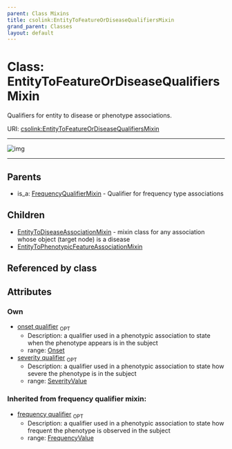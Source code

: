 ```yaml
---
parent: Class Mixins
title: csolink:EntityToFeatureOrDiseaseQualifiersMixin
grand_parent: Classes
layout: default
---
```


# Class: EntityToFeatureOrDiseaseQualifiersMixin


Qualifiers for entity to disease or phenotype associations.

URI: [csolink:EntityToFeatureOrDiseaseQualifiersMixin](https://w3id.org/csolink/vocab/EntityToFeatureOrDiseaseQualifiersMixin)


---

![img](http://yuml.me/diagram/nofunky;dir:TB/class/[SeverityValue],[Onset],[FrequencyValue],[FrequencyQualifierMixin],[EntityToPhenotypicFeatureAssociationMixin],[Onset]%3Conset%20qualifier%200..1-++[EntityToFeatureOrDiseaseQualifiersMixin],[SeverityValue]%3Cseverity%20qualifier%200..1-++[EntityToFeatureOrDiseaseQualifiersMixin],[EntityToFeatureOrDiseaseQualifiersMixin]%5E-[EntityToPhenotypicFeatureAssociationMixin],[EntityToFeatureOrDiseaseQualifiersMixin]%5E-[EntityToDiseaseAssociationMixin],[FrequencyQualifierMixin]%5E-[EntityToFeatureOrDiseaseQualifiersMixin],[EntityToDiseaseAssociationMixin])

---


## Parents

 *  is_a: [FrequencyQualifierMixin](FrequencyQualifierMixin.md) - Qualifier for frequency type associations

## Children

 * [EntityToDiseaseAssociationMixin](EntityToDiseaseAssociationMixin.md) - mixin class for any association whose object (target node) is a disease
 * [EntityToPhenotypicFeatureAssociationMixin](EntityToPhenotypicFeatureAssociationMixin.md)

## Referenced by class


## Attributes


### Own

 * [onset qualifier](onset_qualifier.md)  <sub>OPT</sub>
    * Description: a qualifier used in a phenotypic association to state when the phenotype appears is in the subject
    * range: [Onset](Onset.md)
 * [severity qualifier](severity_qualifier.md)  <sub>OPT</sub>
    * Description: a qualifier used in a phenotypic association to state how severe the phenotype is in the subject
    * range: [SeverityValue](SeverityValue.md)

### Inherited from frequency qualifier mixin:

 * [frequency qualifier](frequency_qualifier.md)  <sub>OPT</sub>
    * Description: a qualifier used in a phenotypic association to state how frequent the phenotype is observed in the subject
    * range: [FrequencyValue](FrequencyValue.md)
